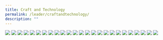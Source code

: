 ```yaml
---
title: Craft and Technology
permalink: /leader/craftandtechnology/
description: ""
---
```

![](/images/Student%20Thinker/d&t%20(1).JPG)
![](/images/Student%20Thinker/d&t%20(2).JPG)
![](/images/Student%20Thinker/d&t%20(3).JPG)
![](/images/Student%20Thinker/d&t%20(4).JPG)
![](/images/Student%20Thinker/d&t%20(5).JPG)
![](/images/Student%20Thinker/d&t%20(6).JPG)
![](/images/Student%20Thinker/d&t%20(7).JPG)
![](/images/Student%20Thinker/d&t%20(8).JPG)
![](/images/Student%20Thinker/d&t%20(9).JPG)
![](/images/Student%20Thinker/d&t%20(10).JPG)
![](/images/Student%20Thinker/d&t%20(11).JPG)
![](/images/Student%20Thinker/d&t%20(12).JPG)
![](/images/Student%20Thinker/d&t%20(13).JPG)
![](/images/Student%20Thinker/d&t%20(14).JPG)
![](/images/Student%20Thinker/d&t%20(15).JPG)
![](/images/Student%20Thinker/d&t%20(16).JPG)
![](/images/Student%20Thinker/d&t%20(17).JPG)
![](/images/Student%20Thinker/d&t%20(18).JPG)
![](/images/Student%20Thinker/d&t%20(19).JPG)
![](/images/Student%20Thinker/d&t%20(20).JPG)
![](/images/Student%20Thinker/d&t%20(21).JPG)
![](/images/Student%20Thinker/d&t%20(22).JPG)
![](/images/Student%20Thinker/d&t%20(23).JPG)
![](/images/Student%20Thinker/d&t%20(24).JPG)
![](/images/Student%20Thinker/d&t%20(25).JPG)